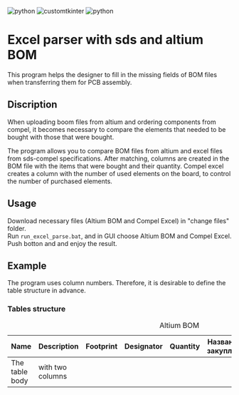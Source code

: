 ![python](https://img.shields.io/badge/python-3.11.3-blue)
![customtkinter](https://img.shields.io/badge/customtkinter-5.2.0-blue)
![python](https://img.shields.io/badge/mypy-1.4.1-blue)


# Excel parser with sds and altium BOM
This program helps the designer to fill in the missing fields of BOM files when transferring them for PCB assembly.

## Discription
When uploading boom files from altium and ordering components from compel, it becomes necessary to compare the elements that needed to be bought with those that were bought.

The program allows you to compare BOM files from altium and excel files from sds-compel specifications. After matching, columns are created in the BOM file with the items that were bought and their quantity. Compel excel creates a column with the number of used elements on the board, to control the number of purchased elements.

## Usage
Download necessary files (Altium BOM and Compel Excel) in "change files" folder.<br>
Run `run_excel_parse.bat`, and in GUI choose Altium BOM and Compel Excel. Push botton and and enjoy the result.

## Example
The program uses column numbers. Therefore, it is desirable to define the table structure in advance.
### Tables structure
<table>
  <caption>Altium BOM</caption>
  <thead>
    <tr>
      <th scope="col">Name</th>
      <th scope="col">Description</th>
      <th scope="col">Footprint</th>
      <th scope="col">Designator</th>
      <th scope="col">Quantity</th>
      <th scope="col">Название/закуплено</th>
      <th scope="col">Количество</th>
      <th scope="col">Примечание</th>
    </tr>
  </thead>
  <tbody>
    <tr>
      <td>The table body</td>
      <td>with two columns</td>
    </tr>
  </tbody>
</table>
